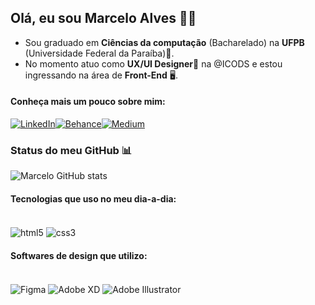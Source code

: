 ## Olá, eu sou Marcelo Alves 👋🏻

* Sou graduado em **Ciências da computação** (Bacharelado) na **UFPB** (Universidade Federal da Paraíba)🏫.
* No momento atuo como **UX/UI Designer**🎨 na @ICODS e estou ingressando na área de **Front-End** 🖥️.

#### Conheça mais um pouco sobre mim:
[![LinkedIn](https://img.shields.io/badge/LinkedIn-0077B5?style=for-the-badge&logo=linkedin&logoColor=white)](https://www.linkedin.com/in/marcelo-alves-gomes/)[![Behance](https://img.shields.io/badge/Behance-0054F7?style=for-the-badge&logo=behance&logoColor=white)](https://www.behance.net/marcelo_alves_gomes)[![Medium](https://img.shields.io/badge/Medium-12100E?style=for-the-badge&logo=medium&logoColor=white)](https://medium.com/@marcelo_alves_gomes)

### Status do meu GitHub 📊
![Marcelo GitHub stats](https://github-readme-stats.vercel.app/api?username=marceloalves1997&show_icons=true&theme=outrun)

#### Tecnologias que uso no meu dia-a-dia:
<div style="display:inline-block"><br/>
    <img src="https://img.shields.io/badge/HTML5-E34F26?style=for-the-badge&logo=html5&logoColor=white" alt="html5" align="center">
    <img src="https://img.shields.io/badge/CSS3-1572B6?style=for-the-badge&logo=css3&logoColor=white" alt="css3" align="center">
</div>

#### Softwares de design que utilizo:
<div style="display:inline-block"><br/>
    <img src="https://img.shields.io/badge/Figma-F24E1E?style=for-the-badge&logo=figma&logoColor=white" alt="Figma" align="center">
    <img src="https://img.shields.io/badge/Adobe%20XD-470137?style=for-the-badge&logo=Adobe%20XD&logoColor=#FF61F6" alt="Adobe XD" align="center">
    <img src="https://img.shields.io/badge/Adobe%20Illustrator-FF9A00?style=for-the-badge&logo=adobe%20illustrator&logoColor=white" alt="Adobe Illustrator" align="center">
</div><br/>

